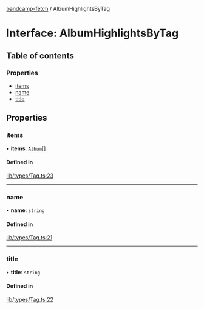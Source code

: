 [bandcamp-fetch](../README.md) / AlbumHighlightsByTag

# Interface: AlbumHighlightsByTag

## Table of contents

### Properties

- [items](AlbumHighlightsByTag.md#items)
- [name](AlbumHighlightsByTag.md#name)
- [title](AlbumHighlightsByTag.md#title)

## Properties

### items

• **items**: [`Album`](Album.md)[]

#### Defined in

[lib/types/Tag.ts:23](https://github.com/patrickkfkan/bandcamp-fetch/blob/7815c68/src/lib/types/Tag.ts#L23)

___

### name

• **name**: `string`

#### Defined in

[lib/types/Tag.ts:21](https://github.com/patrickkfkan/bandcamp-fetch/blob/7815c68/src/lib/types/Tag.ts#L21)

___

### title

• **title**: `string`

#### Defined in

[lib/types/Tag.ts:22](https://github.com/patrickkfkan/bandcamp-fetch/blob/7815c68/src/lib/types/Tag.ts#L22)

